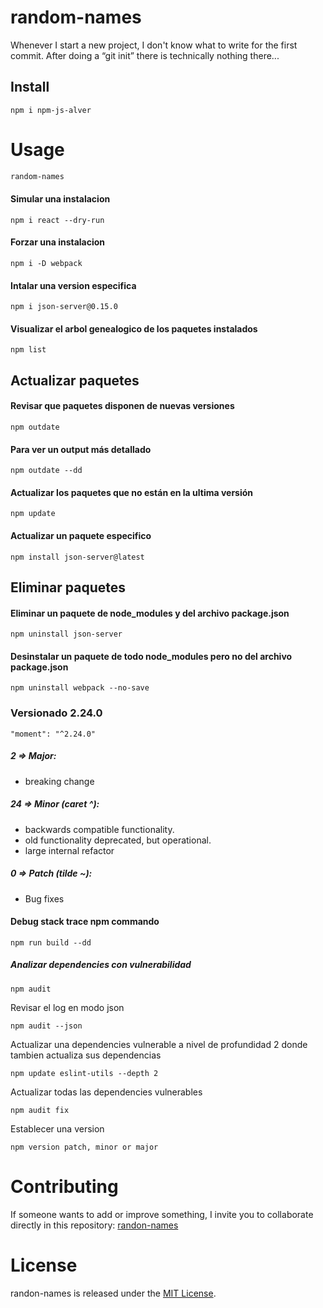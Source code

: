 # random-names

Whenever I start a new project, I don't know what to write for the first commit. After doing a “git init” there is technically nothing there...

## Install

```npm
npm i npm-js-alver
```

# Usage

```bash
random-names
```


#### Simular una instalacion
```
npm i react --dry-run
``` 

#### Forzar una instalacion
```
npm i -D webpack
```

#### Intalar una version especifica
```
npm i json-server@0.15.0
```

#### Visualizar el arbol genealogico de los paquetes instalados
```
npm list
```

## Actualizar paquetes

#### Revisar que paquetes disponen de nuevas versiones
```
npm outdate
```

#### Para ver un output más detallado
```
npm outdate --dd
```

#### Actualizar los paquetes que no están en la ultima versión
```
npm update
```

#### Actualizar un paquete especifico
```
npm install json-server@latest
```

## Eliminar paquetes

#### Eliminar un paquete de node_modules y del archivo package.json
```
npm uninstall json-server
```

#### Desinstalar un paquete de todo node_modules pero no del archivo package.json
```
npm uninstall webpack --no-save
```


### Versionado 2.24.0
```
"moment": "^2.24.0"
```
##### 2 => Major:
  * breaking change
##### 24 => Minor (caret ^):
 * backwards compatible functionality.
 * old functionality deprecated, but operational.
 * large internal refactor
##### 0 => Patch (tilde ~):
 * Bug fixes
 
#### Debug stack trace npm commando
```
npm run build --dd
```


##### Analizar dependencies con vulnerabilidad
```
npm audit
``` 

Revisar el log en modo json

```
npm audit --json
```

Actualizar una dependencies vulnerable a nivel de profundidad 2 donde tambien actualiza sus dependencias
```
npm update eslint-utils --depth 2
```


Actualizar todas las dependencies vulnerables
```
npm audit fix
```

Establecer una version
```
npm version patch, minor or major
```


# Contributing
If someone wants to add or improve something, I invite you to collaborate directly in this repository: [randon-names](https://github.com/Alver23/random-names/)

# License
randon-names is released under the [MIT License](https://opensource.org/licenses/MIT).

